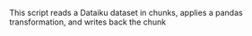 This script reads a Dataiku dataset in chunks, applies a pandas transformation, and writes back the chunk
